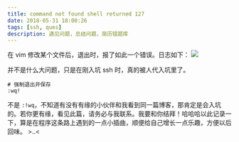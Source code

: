 ```yaml
---
title: command not found shell returned 127
date: 2018-05-31 18:00:26
tags: [ssh, ques]
description: 遇见问题，总结问题，简历错题库
---
```


在 vim 修改某个文件后，退出时，报了如此一个错误。日志如下：
![](/images/WX20180531-180301.png)

并不是什么大问题，只是在刚入坑 ssh 时，真的被人代入坑里了。
``` ssh
# 强制退出并保存
:wq!
```
不是 `:!wq`，不知道有没有有缘的小伙伴和我看到同一篇博客，那肯定是会入坑的。若你更有缘，看见此篇，请务必与我联系。我要和你结拜！哈哈哈以此记录一下，算是在程序这条路上遇到的一点小插曲，顺便给自己增长一点乐趣，方便以后回味。 >..< 